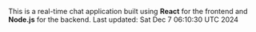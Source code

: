 This is a real-time chat application built using **React** for the frontend and **Node.js** for the backend.
Last updated: Sat Dec  7 06:10:30 UTC 2024
